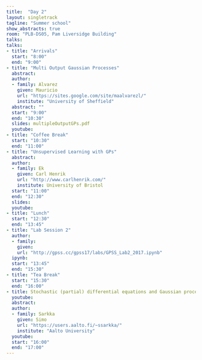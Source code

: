 ```yaml
---
title:  "Day 2"
layout: singletrack
tagline: "Summer school"
show_abstracts: true
room: "PLB-DS05, Pam Liversidge Building"
talks:
talks:
- title: "Arrivals"
  start: "8:00"
  end: "9:00"
- title: "Multi Output Gaussian Processes"
  abstract:
  author:
  - family: Alvarez
    given: Mauricio
    url: "https://sites.google.com/site/maalvarezl/"
    institute: "University of Sheffield"
  abstract: ""
  start: "9:00"
  end: "10:30"
  slides: multipleOutputGPs.pdf
  youtube: 
- title: "Coffee Break"
  start: "10:30"
  end: "11:00"
- title: "Unsupervised Learning with GPs"
  abstract:
  author:
  - family: Ek
    given: Carl Henrik
    url: "http://www.carlhenrik.com/"
    institute: University of Bristol
  start: "11:00"
  end: "12:30"
  slides: 
  youtube: 
- title: "Lunch"
  start: "12:30"
  end: "13:45"
- title: "Lab Session 2"
  author:
  - family:
    given:
    url: "http://gpss.cc/gpss17/labs/GPSS_Lab2_2017.ipynb"
  ipynb:
  start: "13:45"
  end: "15:30"
- title: "Tea Break"
  start: "15:30"
  end: "16:00"
- title: Stochastic (partial) differential equations and Gaussian processes
  youtube: 
  abstract:
  author:
  - family: Sarkka
    given: Simo
    url: "https://users.aalto.fi/~ssarkka/"
    institute: "Aalto University"
  youtube: 
  start: "16:00"
  end: "17:00"
---
```

